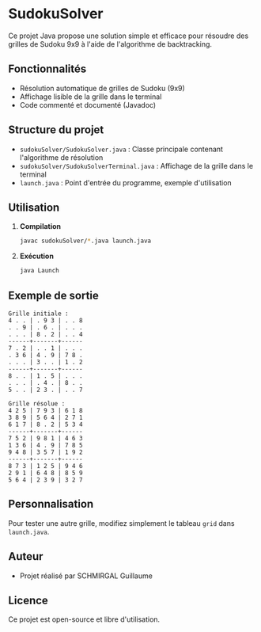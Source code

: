 # SudokuSolver

Ce projet Java propose une solution simple et efficace pour résoudre des grilles de Sudoku 9x9 à l'aide de l'algorithme de backtracking.

## Fonctionnalités
- Résolution automatique de grilles de Sudoku (9x9)
- Affichage lisible de la grille dans le terminal
- Code commenté et documenté (Javadoc)

## Structure du projet
- `sudokuSolver/SudokuSolver.java` : Classe principale contenant l'algorithme de résolution
- `sudokuSolver/SudokuSolverTerminal.java` : Affichage de la grille dans le terminal
- `launch.java` : Point d'entrée du programme, exemple d'utilisation

## Utilisation
1. **Compilation**
   ```sh
   javac sudokuSolver/*.java launch.java
   ```
2. **Exécution**
   ```sh
   java Launch
   ```

## Exemple de sortie
```
Grille initiale :
4 . . | . 9 3 | . . 8 
. . 9 | . 6 . | . . . 
. . . | 8 . 2 | . . 4 
------+-------+------
7 . 2 | . . 1 | . . . 
. 3 6 | 4 . 9 | 7 8 . 
. . . | 3 . . | 1 . 2 
------+-------+------
8 . . | 1 . 5 | . . . 
. . . | . 4 . | 8 . . 
5 . . | 2 3 . | . . 7 

Grille résolue :
4 2 5 | 7 9 3 | 6 1 8 
3 8 9 | 5 6 4 | 2 7 1 
6 1 7 | 8 . 2 | 5 3 4 
------+-------+------
7 5 2 | 9 8 1 | 4 6 3 
1 3 6 | 4 . 9 | 7 8 5 
9 4 8 | 3 5 7 | 1 9 2 
------+-------+------
8 7 3 | 1 2 5 | 9 4 6 
2 9 1 | 6 4 8 | 8 5 9 
5 6 4 | 2 3 9 | 3 2 7 
```

## Personnalisation
Pour tester une autre grille, modifiez simplement le tableau `grid` dans `launch.java`.

## Auteur
- Projet réalisé par SCHMIRGAL Guillaume

## Licence
Ce projet est open-source et libre d'utilisation.

